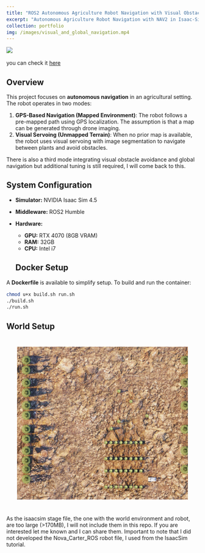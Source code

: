 ```yaml
---
title: "ROS2 Autonomous Agriculture Robot Navigation with Visual Obstacle Avoidance"
excerpt: "Autonomous Agriculture Robot Navigation with NAV2 in Isaac-Sim using frontal camera for obstacle avoidance using HSV segmentation. [github](https://github.com/dueiras/agriculture_bot.git)<br/><img src='/images/navigation.gif'>"
collection: portfolio
img: /images/visual_and_global_navigation.mp4
---
```


<img src="/images/visual_and_global_navigation.gif"/>

you can check it [here](https://github.com/dueiras/agriculture_bot.git)

## Overview
This project focuses on **autonomous navigation** in an agricultural setting. The robot operates in two modes:

1. **GPS-Based Navigation (Mapped Environment)**: The robot follows a pre-mapped path using GPS localization. The assumption is that a map can be generated through drone imaging.
2. **Visual Servoing (Unmapped Terrain)**: When no prior map is available, the robot uses visual servoing with image segmentation to navigate between plants and avoid obstacles.

There is also a third mode integrating visual obstacle avoidance and global navigation but additional tuning is still required, I will come back to this.

## System Configuration
- **Simulator:** NVIDIA Isaac Sim 4.5
- **Middleware:** ROS2 Humble
- **Hardware:**
  - **GPU:** RTX 4070 (8GB VRAM)
  - **RAM:** 32GB
  - **CPU:** Intel i7

  ## Docker Setup
A **Dockerfile** is available to simplify setup. To build and run the container:
```bash
chmod u+x build.sh run.sh
./build.sh
./run.sh
```

## World Setup
<p align="center">
    <img src="/images/aerial_view.png" alt="Camera view" width="400" style="transform:rotate(90deg);"/>
</p>

As the isaacsim stage file, the one with the world environment and robot, are too large (>170MB), I will not include them in this repo. If you are interested let me known and I can share them.
Important to note that I did not developed the Nova_Carter_ROS robot file, I used from the IsaacSim tutorial.